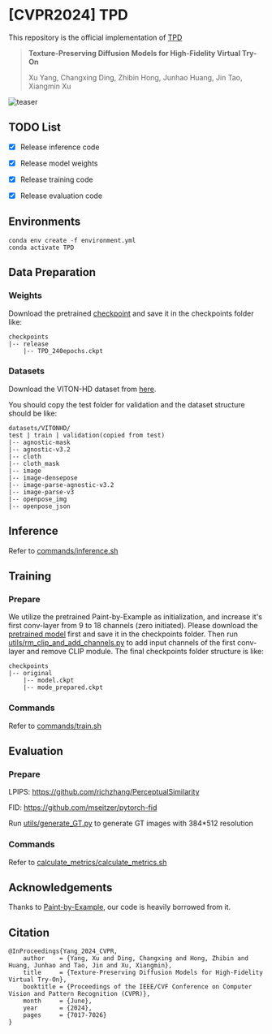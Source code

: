 # [CVPR2024] TPD

This repository is the official implementation of [TPD](https://arxiv.org/abs/2404.01089)

> **Texture-Preserving Diffusion Models for High-Fidelity Virtual Try-On**
>
> Xu Yang, Changxing Ding, Zhibin Hong, Junhao Huang, Jin Tao, Xiangmin Xu

![teaser](./assets/Teaser.jpg)&nbsp;

## TODO List

- [x] Release inference code
- [x] Release model weights
- [x] Release training code
- [x] Release evaluation code



## Environments

```
conda env create -f environment.yml
conda activate TPD
```



## Data Preparation

### Weights

Download the pretrained [checkpoint](https://drive.google.com/file/d/1twsjZ0kQkyFdfLcw8EYmvQmsRIgqnI3o/view?usp=sharing) and save it in the checkpoints folder like: 

```
checkpoints
|-- release
	|-- TPD_240epochs.ckpt
```



### Datasets

Download the VITON-HD dataset from [here](https://github.com/shadow2496/VITON-HD).

You should copy the test folder for validation and the dataset structure should be like: 

```
datasets/VITONHD/
test | train | validation(copied from test)
|-- agnostic-mask
|-- agnostic-v3.2
|-- cloth
|-- cloth_mask
|-- image
|-- image-densepose
|-- image-parse-agnostic-v3.2
|-- image-parse-v3
|-- openpose_img
|-- openpose_json
```



## Inference

Refer to [commands/inference.sh](./commands/inference.sh)


## Training

### Prepare

We utilize the pretrained Paint-by-Example as initialization, and increase it's first conv-layer from 9 to 18 channels (zero initiated).  Please download the [pretrained model](https://github.com/Fantasy-Studio/Paint-by-Example) first and save it in the checkpoints folder. Then run [utils/rm_clip_and_add_channels.py](./utils/rm_clip_and_add_channels.py) to add input channels of the first conv-layer and remove CLIP module. The final checkpoints folder structure is like: 

```
checkpoints
|-- original
	|-- model.ckpt
	|-- mode_prepared.ckpt	
```

### Commands

Refer to [commands/train.sh](./commands/train.sh)



## Evaluation

### Prepare 

LPIPS: https://github.com/richzhang/PerceptualSimilarity

FID: https://github.com/mseitzer/pytorch-fid

Run [utils/generate_GT.py](./utils/generate_GT.py) to generate GT images with 384*512 resolution



### Commands

Refer to  [calculate_metrics/calculate_metrics.sh](./calculate_metrics/calculate_metrics.sh)



## Acknowledgements

Thanks to [Paint-by-Example](https://github.com/Fantasy-Studio/Paint-by-Example), our code is heavily borrowed from it. 



## Citation

```
@InProceedings{Yang_2024_CVPR,
    author    = {Yang, Xu and Ding, Changxing and Hong, Zhibin and Huang, Junhao and Tao, Jin and Xu, Xiangmin},
    title     = {Texture-Preserving Diffusion Models for High-Fidelity Virtual Try-On},
    booktitle = {Proceedings of the IEEE/CVF Conference on Computer Vision and Pattern Recognition (CVPR)},
    month     = {June},
    year      = {2024},
    pages     = {7017-7026}
}
```
